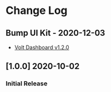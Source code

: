 # Change Log

## Bump UI Kit - 2020-12-03
- [Volt Dashboard v1.2.0](https://github.com/themesberg/volt-bootstrap-5-dashboard/releases/tag/v1.2.0)

## [1.0.0] 2020-10-02
### Initial Release
